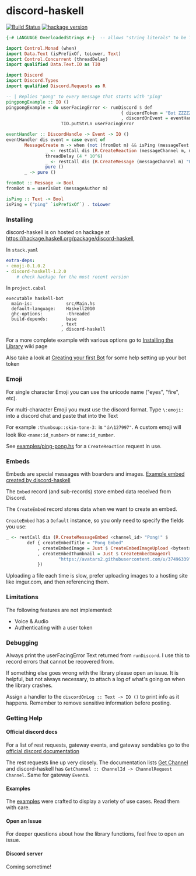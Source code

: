 # discord-haskell
[![Build Status](https://travis-ci.org/aquarial/discord-haskell.png?branch=master)](https://travis-ci.org/aquarial/discord-haskell)
[![hackage version](http://img.shields.io/hackage/v/lens.svg)](https://hackage.haskell.org/package/discord-haskell)


```haskell
{-# LANGUAGE OverloadedStrings #-}  -- allows "string literals" to be Text

import Control.Monad (when)
import Data.Text (isPrefixOf, toLower, Text)
import Control.Concurrent (threadDelay)
import qualified Data.Text.IO as TIO

import Discord
import Discord.Types
import qualified Discord.Requests as R

-- | Replies "pong" to every message that starts with "ping"
pingpongExample :: IO ()
pingpongExample = do userFacingError <- runDiscord $ def
                                            { discordToken = "Bot ZZZZZZZZZZZZZZZZZZZ"
                                            , discordOnEvent = eventHandler }
                     TIO.putStrLn userFacingError

eventHandler :: DiscordHandle -> Event -> IO ()
eventHandler dis event = case event of
       MessageCreate m -> when (not (fromBot m) && isPing (messageText m)) $ do
               _ <- restCall dis (R.CreateReaction (messageChannel m, messageId m) "eyes")
               threadDelay (4 * 10^6)
               _ <- restCall dis (R.CreateMessage (messageChannel m) "Pong!")
               pure ()
       _ -> pure ()

fromBot :: Message -> Bool
fromBot m = userIsBot (messageAuthor m)

isPing :: Text -> Bool
isPing = ("ping" `isPrefixOf`) . toLower
```


### Installing

discord-haskell is on hosted on hackage at https://hackage.haskell.org/package/discord-haskell, 

In `stack.yaml`

```yaml
extra-deps:
- emoji-0.1.0.2
- discord-haskell-1.2.0
    # check hackage for the most recent version
```

In `project.cabal`

```cabal
executable haskell-bot
  main-is:             src/Main.hs
  default-language:    Haskell2010
  ghc-options:         -threaded
  build-depends:       base
                     , text
                     , discord-haskell
```

For a more complete example with various options go to 
[Installing the Library](https://github.com/aquarial/discord-haskell/wiki/Installing-the-Library) wiki page

Also take a look at 
[Creating your first Bot](https://github.com/aquarial/discord-haskell/wiki/Creating-your-first-Bot)
for some help setting up your bot token


### Emoji

For single character Emoji you can use the unicode name ("eyes", "fire", etc).

For multi-character Emoji you must use the discord format. Type `\:emoji:` into
a discord chat and paste that into the Text

For example `:thumbsup::skin-tone-3:` is `"👍\127997"`. 
A custom emoji will look like `<name:id_number>` or `name:id_number`.

See [examples/ping-pong.hs](https://github.com/aquarial/discord-haskell/blob/master/examples/ping-pong.hs)
 for a `CreateReaction` request in use.
 
### Embeds

Embeds are special messages with boarders and images. [Example embed created by discord-haskell](./examples/embed-photo.jpg)

The `Embed` record (and sub-records) store embed data received from Discord.

The `CreateEmbed` record stores data when we want to create an embed.

`CreateEmbed` has a `Default` instance, so you only need to specify the fields you use:

```haskell
_ <- restCall dis (R.CreateMessageEmbed <channel_id> "Pong!" $
        def { createEmbedTitle = "Pong Embed"
            , createEmbedImage = Just $ CreateEmbedImageUpload <bytestring>
            , createEmbedThumbnail = Just $ CreateEmbedImageUrl
                    "https://avatars2.githubusercontent.com/u/37496339"
            })
```

Uploading a file each time is slow, prefer uploading images to a hosting site like imgur.com, and then referencing them.
 
### Limitations

The following features are not implemented:

- Voice & Audio
- Authenticating with a user token

### Debugging

Always print the userFacingError Text returned from `runDiscord`. I use this to record
errors that cannot be recovered from.

If something else goes wrong with the library please open an issue. It is helpful,
but not always necessary, to attach a log of what's going on when the library
crashes.

Assign a handler to the `discordOnLog :: Text -> IO ()` to print info as it happens.
Remember to remove sensitive information before posting.

### Getting Help

#### Official discord docs

For a list of rest requests, gateway events, and gateway sendables go to the 
[official discord documentation](https://discordapp.com/developers/docs/intro)

The rest requests line up very closely. The documentation lists 
[Get Channel](https://discordapp.com/developers/docs/resources/channel#get-channel)
and discord-haskell has `GetChannel :: ChannelId -> ChannelRequest Channel`. Same for gateway `Event`s.

#### Examples

The [examples](https://github.com/aquarial/discord-haskell/tree/master/examples) were crafted
to display a variety of use cases. Read them with care.

#### Open an Issue

For deeper questions about how the library functions, feel free to open an issue.

#### Discord server

Coming sometime!
